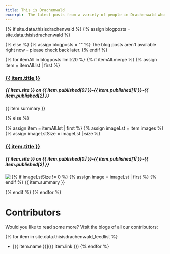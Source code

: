 ```yaml
---
title: This is Drachenwald
excerpt:  The latest posts from a variety of people in Drachenwald who are skilled in different arts, practices, or areas of study.
---
```

{% if site.data.thisisdrachenwald %}
  {% assign blogposts = site.data.thisisdrachenwald %}

{% else %}
  {% assign blogposts = "" %}
  The blog posts aren't available right now - please check back later.
{% endif %}

{% for itemAll in blogposts limit:20 %}
{% if itemAll.merge %}
{% assign item = itemAll.lst | first %}
<h3><a href="{{ item.link }}">{{ item.title }}</a></h3>
<h5><em>{{ item.site }} on {{ item.published[0] }}-{{ item.published[1] }}-{{ item.published[2] }}</em></h5>
<p>{{ item.summary }}</p>
{% else %}

{% assign item = itemAll.lst | first %}
{% assign imageLst = item.images %}
{% assign imageLstSize = imageLst | size %}

<h3><a href="{{ item.link }}">{{ item.title }}</a></h3>
<h5><em>{{ item.site }} on {{ item.published[0] }}-{{ item.published[1] }}-{{ item.published[2] }}</em></h5>
<p>
{% if imageLstSize != 0 %}
{% assign image = imageLst | first %}
<img src='/{{ image.thumb }}' ALIGN="left" />
{% endif %}
{{ item.summary }}</p>
{% endif %}
{% endfor %}

# Contributors

Would you like to read some more? Visit the blogs of all our contributors:

{% for item in site.data.thisisdrachenwald_feedlist %}
* [{{ item.name }}]({{ item.link }})
{% endfor %}
